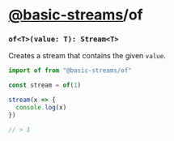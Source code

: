 # [@basic-streams](https://github.com/rpominov/basic-streams)/of

<!-- api-doc-start -->

### `of<T>(value: T): Stream<T>`

Creates a stream that contains the given `value`.

```js
import of from "@basic-streams/of"

const stream = of(1)

stream(x => {
  console.log(x)
})

// > 1
```

<!-- api-doc-end -->
